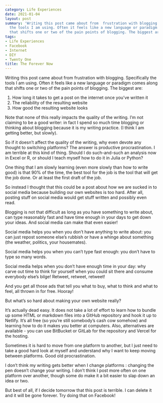 ```yaml
---
category: Life Experiences
date: 2021-01-04
layout: post
summary: 'Writing this post came about from  frustration with blogging. Specifically
  the tools I am using. Often it feels like a new language or paradigm comes along
  that shifts one or two of the pain points of blogging. The biggest are:'
tags:
- Life Experiences
- Facebook
- Internet
- DIY
- Twenty One
title: The Forever Now
---
```


Writing this post came about from  frustration with blogging. Specifically the tools I am using. Often it feels like a new language or paradigm comes along that shifts one or two of the pain points of blogging. The biggest are:

1. How long it takes to get a post on the internet once you’ve written it
2. The reliability of the resulting website
3. How good the resulting website looks

Note that none of this really impacts the quality of the writing. I’m not claiming to be a good writer: in fact I spend so much time blogging or thinking about blogging because it is my writing practice. (I think I am getting better, but slowly).

So if it doesn’t affect the quality of the writing, why even devote any thought to switching platforms? The answer is productive procrastination. I am terrible at this kind of thing. Should I do such-and-such an analysis now in Excel or R, or should I teach myself how to do it in Julia or Python?

One thing that I am slowly learning (even more slowly than how to write good) is that 90% of the time, the best tool for the job is the tool that will get the job done. Or at least the first draft of the job.

So instead I thought that this could be a post about how we are sucked in to social media because building our own websites is too hard. After all, posting stuff on social media would get stuff written and possibly even read.

Blogging is not that difficult as long as you have something to write about, can type reasonably fast and have time enough in your days to get down your ideas. And social media can make that even easier!

Social media helps you when you don’t have anything to write about: you can just repost someone else’s rubbish or have a whinge about something (the weather, politics, your housemates).

Social media helps you when you can’t type fast enough: you don’t have to type so many words.

Social media helps when you don’t have enough time in your day: why carve out time to think for yourself when you could sit there and consume everybody else’s bilge! Retweet, retweet, retweet!

And you get all those ads that tell you what to buy, what to think and what to feel, all thrown in for free. Hooray!

But what’s so hard about making your own website really?

It’s actually dead easy. It does not take a lot of effort to learn how to bundle up some HTML or markdown files into a GitHub repository and hook it up to Netlify. It’s all free (so you’re still somebody’s cash cow somehow) and learning how to do it makes you better at computers. Also, alternatives are available - you can use BitBucket or GitLab for the repository and Vercel for the hosting. 

Sometimes it is hard to move from one platform to another, but I just need to take a good hard look at myself and understand why I want to keep moving between platforms. Good old procrastination.

I don’t think my writing gets better when I change platforms : changing the pen doesn’t change your writing. I don’t think I post more often on one platform over another, though some do make it a bit easier to slap down an idea or two.

But best of all, if I decide tomorrow that this post is terrible. I can delete it and it will be gone forever. Try doing that on Facebook!
